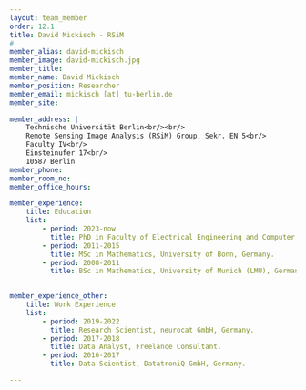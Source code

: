```yaml
---
layout: team_member
order: 12.1
title: David Mickisch - RSiM
#
member_alias: david-mickisch
member_image: david-mickisch.jpg
member_title:
member_name: David Mickisch
member_position: Researcher
member_email: mickisch [at] tu-berlin.de
member_site:

member_address: |
    Technische Universität Berlin<br/><br/>
    Remote Sensing Image Analysis (RSiM) Group, Sekr. EN 5<br/>
    Faculty IV<br/>
    Einsteinufer 17<br/>
    10587 Berlin
member_phone:
member_room_no:
member_office_hours:

member_experience:
    title: Education
    list:
        - period: 2023-now
          title: PhD in Faculty of Electrical Engineering and Computer Science, TU Berlin, Germany.
        - period: 2011-2015
          title: MSc in Mathematics, University of Bonn, Germany.
        - period: 2008-2011
          title: BSc in Mathematics, University of Munich (LMU), Germany.
       

member_experience_other:
    title: Work Experience
    list:
        - period: 2019-2022
          title: Research Scientist, neurocat GmbH, Germany.
        - period: 2017-2018
          title: Data Analyst, Freelance Consultant.
        - period: 2016-2017
          title: Data Scientist, DatatroniQ GmbH, Germany.

---
```

